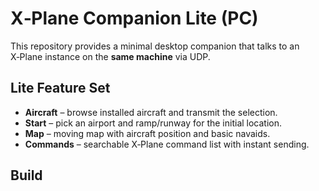 # X‑Plane Companion Lite (PC)

This repository provides a minimal desktop companion that talks to an X‑Plane instance on the **same machine** via UDP.

## Lite Feature Set
- **Aircraft** – browse installed aircraft and transmit the selection.
- **Start** – pick an airport and ramp/runway for the initial location.
- **Map** – moving map with aircraft position and basic navaids.
- **Commands** – searchable X‑Plane command list with instant sending.

## Build


